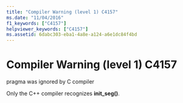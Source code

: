 ```yaml
---
title: "Compiler Warning (level 1) C4157"
ms.date: "11/04/2016"
f1_keywords: ["C4157"]
helpviewer_keywords: ["C4157"]
ms.assetid: 6dabc303-eba1-4a8e-a124-a6e1dc84f4bd
---
```

# Compiler Warning (level 1) C4157

pragma was ignored by C compiler

Only the C++ compiler recognizes **init_seg()**.

